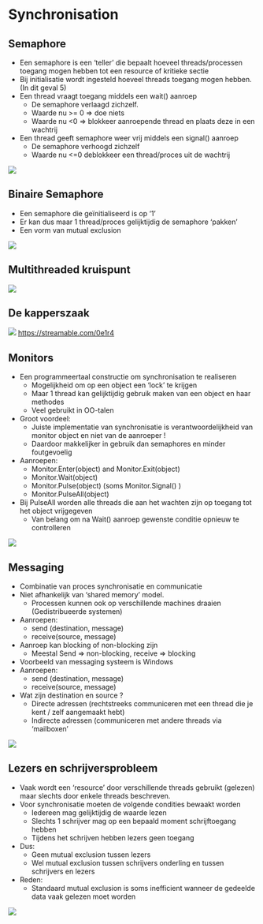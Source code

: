 # Synchronisation

## Semaphore
- Een semaphore is een ‘teller’ die bepaalt hoeveel threads/processen toegang mogen hebben tot een resource of kritieke sectie
- Bij initialisatie wordt ingesteld hoeveel threads toegang mogen hebben. (In dit geval 5)
- Een thread vraagt toegang middels een wait() aanroep
  - De semaphore verlaagd zichzelf. 
  - Waarde nu >= 0 => doe niets
  - Waarde nu <0 => blokkeer aanroepende thread en plaats deze in een wachtrij 
- Een thread geeft semaphore weer vrij middels een signal() aanroep
  - De semaphore verhoogd zichzelf
  - Waarde nu <=0 deblokkeer een thread/proces uit de wachtrij
  
![](https://i.imgur.com/k6tJKOF.png)

## Binaire Semaphore
- Een semaphore die geïnitialiseerd is op ‘1’
- Er kan dus maar 1 thread/proces gelijktijdig de semaphore ‘pakken’
- Een vorm van mutual exclusion

![](https://i.imgur.com/YRDknQC.png)

## Multithreaded kruispunt
![](https://i.imgur.com/2Lw1E4e.png)

## De kapperszaak
![](https://i.imgur.com/8hBX2vU.png)
https://streamable.com/0e1r4

## Monitors
- Een programmeertaal constructie om synchronisation te realiseren
  - Mogelijkheid om op een object een ‘lock’ te krijgen
  - Maar 1 thread kan gelijktijdig gebruik maken van een object en haar methodes
  - Veel gebruikt in OO-talen	
- Groot voordeel:
  - Juiste implementatie van synchronisatie is verantwoordelijkheid van monitor object en niet van de aanroeper !
  - Daardoor makkelijker in gebruik dan semaphores en minder foutgevoelig
- Aanroepen:
  - Monitor.Enter(object) and Monitor.Exit(object)
  - Monitor.Wait(object)
  - Monitor.Pulse(object) (soms Monitor.Signal() )
  - Monitor.PulseAll(object)
- Bij PulseAll worden alle threads die aan het wachten zijn op toegang tot het object vrijgegeven
  - Van belang om na Wait() aanroep gewenste conditie opnieuw te controlleren

![](https://i.imgur.com/uZ1R7Mw.png)

## Messaging
- Combinatie van proces synchronisatie en communicatie
- Niet afhankelijk van ‘shared memory’ model. 
  - Processen kunnen ook op verschillende machines draaien (Gedistribueerde systemen)
- Aanroepen:
  - send (destination, message)
  - receive(source, message)
- Aanroep kan blocking of non-blocking zijn
  - Meestal Send => non-blocking, receive => blocking
- Voorbeeld van messaging systeem is Windows
- Aanroepen:
  - send (destination, message)
  - receive(source, message)
- Wat zijn destination en source ?
  - Directe adressen (rechtstreeks communiceren met een thread die je kent / zelf aangemaakt hebt)
  - Indirecte adressen (communiceren met andere threads via ‘mailboxen’
  
![](https://i.imgur.com/ty2kJCY.png)

## Lezers en schrijversprobleem
- Vaak wordt een ‘resource’ door verschillende threads gebruikt (gelezen) maar slechts door enkele threads beschreven. 
- Voor synchronisatie moeten de volgende condities bewaakt worden
  - Iedereen mag gelijktijdig de waarde lezen
  - Slechts 1 schrijver mag op een bepaald moment schrijftoegang hebben
  - Tijdens het schrijven hebben lezers geen toegang
- Dus:
  - Geen mutual exclusion tussen lezers
  - Wel mutual exclusion tussen schrijvers onderling en tussen schrijvers en lezers
- Reden:
  - Standaard mutual exclusion is soms inefficient wanneer de gedeelde data vaak gelezen moet worden
  
![](https://i.imgur.com/rG16aOY.png)
